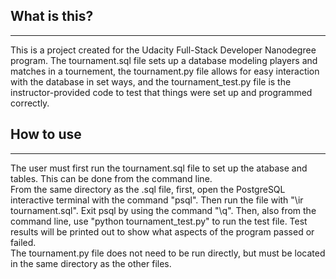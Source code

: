 ## What is this?
-------------
This is a project created for the Udacity Full-Stack Developer
Nanodegree program.  The tournament.sql file sets up a database
modeling players and matches in a tournement, the tournament.py
file allows for easy interaction with the database in set ways,
and the tournament_test.py file is the instructor-provided code to
test that things were set up and programmed correctly.

## How to use
----------
The user must first run the tournament.sql file to set up the
atabase and tables.  This can be done from the command line.  
From the same directory as the .sql file, first, open the 
PostgreSQL interactive terminal with the command "psql".  Then run 
the file with "\ir tournament.sql".  Exit psql by using the 
command "\q".  Then, also from the command line, use "python 
tournament_test.py" to run the test file.  Test results will be 
printed out to show what aspects of the program passed or failed.  
The tournament.py file does not need to be run directly, but must 
be located in the same directory as the other files.